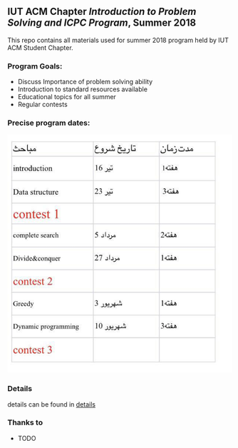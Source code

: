 ## IUT ACM Chapter *Introduction to **Problem Solving and ICPC** Program*, Summer 2018

This repo contains all materials used for summer 2018 program held by IUT ACM Student Chapter.

### Program Goals:
* Discuss Importance of problem solving ability
* Introduction to standard resources available
* Educational topics for all summer
* Regular contests

### Precise program dates:

![Alt text](program-dates.jpg "Title")

### Details

details can be found in [details](ProgramDetails.pdf)

### Thanks to
* TODO
